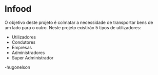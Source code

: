 
# Infood

O objetivo deste projeto é colmatar a necessidade de transportar bens de um lado para o outro. 
Neste projeto existirão 5 tipos de utilizadores:
 - Utilizadores
 - Condutores
 - Empresas
 - Administradores
 - Super Administrador

-hugonelson